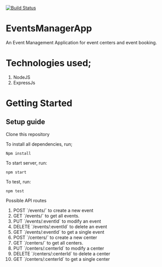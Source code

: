 [![Build Status](https://travis-ci.org/Davitron/EventsManagerApp.svg?branch=ft-validation)](https://travis-ci.org/Davitron/EventsManagerApp)
# EventsManagerApp
An Event Management Application for event centers and  event booking.

# Technologies used;
<ol>
   <li>NodeJS</li>
   <li>ExpressJs</li>
</ol>

# Getting Started

## Setup guide
Clone this repository

To install all dependencies, run;
```
Npm install

```
To start server, run:
```
npm start

```
To test, run:
```
npm test

```
Possible API routes
<ol>
   <li>POST  `/events/` to create a new event </li>
   <li>GET  `/events/` to get all events.</li>
   <li>PUT  `/events/:eventId` to modify an event</li>
   <li>DELETE  `/events/:eventId` to delete an event</li>
   <li>GET `/events/:eventId` to get a single event</li>
   <li>POST  `/centers/` to create a new center </li>
   <li>GET  `/centers/` to get all centers.</li>
   <li>PUT  `/centers/:centerId` to modify a center</li>
   <li>DELETE  `/centers/:centerId` to delete a center</li>
   <li>GET `/centers/:centerId` to get a single center</li>
</ol>
